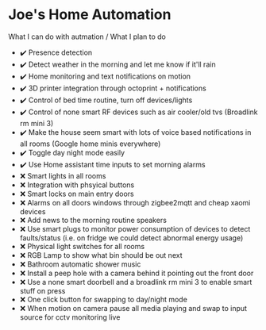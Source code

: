 # Joe's Home Automation

What I can do with autmation / What I plan to do
- :heavy_check_mark: Presence detection 
- :heavy_check_mark: Detect weather in the morning and let me know if it'll rain
- :heavy_check_mark: Home monitoring and text notifications on motion
- :heavy_check_mark: 3D printer integration through octoprint + notifications
- :heavy_check_mark: Control of bed time routine, turn off devices/lights
- :heavy_check_mark: Control of none smart RF devices such as air cooler/old tvs (Broadlink rm mini 3)
- :heavy_check_mark: Make the house seem smart with lots of voice based notifications in all rooms (Google home minis everywhere)
- :heavy_check_mark: Toggle day night mode easily
- :heavy_check_mark: Use Home assistant time inputs to set morning alarms 
- :x: Smart lights in all rooms
- :x: Integration with phsyical buttons
- :x: Smart locks on main entry doors
- :x: Alarms on all doors windows through zigbee2mqtt and cheap xaomi devices
- :x: Add news to the morning routine speakers
- :x: Use smart plugs to monitor power consumption of devices to detect faults/status (i.e. on fridge we could detect abnormal energy usage)
- :x: Physical light switches for all rooms
- :x: RGB Lamp to show what bin should be out next
- :x: Bathroom automatic shower music
- :x: Install a peep hole with a camera behind it pointing out the front door
- :x: Use a none smart doorbell and a broadlink rm mini 3 to enable smart stuff on press
- :x: One click button for swapping to day/night mode
- :x: When motion on camera pause all media playing and swap to input source for cctv monitoring live